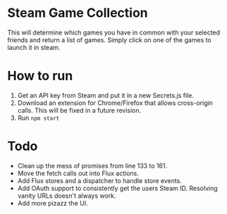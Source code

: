 Steam Game Collection
================
This will determine which games you have in common with your selected friends and return a list of games. Simply click on one of the games to launch it in steam.

How to run
==========
1. Get an API key from Steam and put it in a new Secrets.js file.
2. Download an extension for Chrome/Firefox that allows cross-origin calls. This will be fixed in a future revision.
3. Run `npm start`

Todo
======
- Clean up the mess of promises from line 133 to 161.
- Move the fetch calls out into Flux actions.
- Add Flux stores and a dispatcher to handle store events.
- Add OAuth support to consistently get the users Steam ID. Resolving vanity URLs doesn't always work.
- Add more pizazz the UI.
